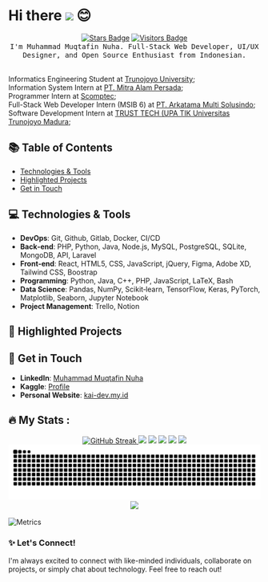 # Hi there <img src="https://media.giphy.com/media/hvRJCLFzcasrR4ia7z/giphy.gif" width="30px"> :blush:

<div align="center">
  <a href="https://img.shields.io/github/stars/iamwilldev/iamwilldev" target="_blank"><img src="https://img.shields.io/github/stars/iamwilldev/iamwilldev?style=flat-square"  alt="Stars Badge"/></a>
  <a href="https://github.com/iamwilldev/iamwilldev/stargazers" target="_blank"><img src="https://visitor-badge.laobi.icu/badge?page_id=iamwilldev.iamwilldev&" alt="Visitors Badge"/></a>
  <br/>
  <samp>
        I'm Muhammad Muqtafin Nuha. Full-Stack Web Developer, UI/UX Designer, and Open Source Enthusiast from Indonesian.
  </samp>
  <br/>
  <br/>
</div>
<!-- #### A Full-Stack Web Developer and UI/UX Designer with experience in building and designing fast, responsive and user-friendly websites and web applications. -->

Informatics Engineering Student at [Trunojoyo University](https://www.trunojoyo.ac.id/);<br>
Information System Intern at [PT. Mitra Alam Persada]();<br>
Programmer Intern at [Scomptec](https://www.scomptec.com/);<br>
Full-Stack Web Developer Intern (MSIB 6) at [PT. Arkatama Multi Solusindo](https://arkatama.id/);<br>
Software Development Intern at [TRUST TECH (UPA TIK Universitas Trunojoyo Madura](https://tik.trunojoyo.ac.id/);<br>

## 📚 Table of Contents
- [Technologies & Tools](#-technologies--tools)
- [Highlighted Projects](#-highlighted-projects)
- [Get in Touch](#-get-in-touch)

## 💻 Technologies & Tools
- **DevOps**: Git, Github, Gitlab, Docker, CI/CD
- **Back‐end**: PHP, Python, Java, Node.js, MySQL, PostgreSQL, SQLite, MongoDB, API, Laravel
- **Front‐end**: React, HTML5, CSS, JavaScript, jQuery, Figma, Adobe XD, Tailwind CSS, Boostrap
- **Programming**: Python, Java, C++, PHP, JavaScript, LaTeX, Bash
- **Data Science**: Pandas, NumPy, Scikit‐learn, TensorFlow, Keras, PyTorch, Matplotlib, Seaborn, Jupyter Notebook
- **Project Management**: Trello, Notion

## 🌟 Highlighted Projects
<!-- 1. **[Semester-5](https://github.com/iamwilldev/Semester-5)** - A showcase of academic projects including web applications, mobile apps, and more.
2. **[FaceDetection-PCA-Manhattan](https://github.com/iamwilldev/FaceDetection-PCA-Manhanttan)** - An innovative approach to facial recognition using Principal Component Analysis and Manhattan distance.
3. **[Skill Test MSIB FSWD Arkatama](https://github.com/iamwilldev/skill-test-msib-fswd-arkatama)** - A demonstration of full-stack web development skills through a comprehensive skill test project. -->

## 🤝 Get in Touch
- **LinkedIn**: [Muhammad Muqtafin Nuha](https://www.linkedin.com/in/muhmuqtafinnuha)
- **Kaggle**: [Profile](https://www.kaggle.com/muhmuqtafinnuha)
- **Personal Website**: [kai-dev.my.id](https://kai-dev.my.id)

## 🔥 My Stats :
<div align="center">
  <a href="https://git.io/streak-stats">
    <img height="150" src="https://github-readme-streak-stats.herokuapp.com?user=iamwilldev&theme=dracula&short_numbers=true&mode=weekly&border_radius=5&locale=en" alt="GitHub Streak" />
  </a>
  <img height="150" src="https://github-readme-stats.vercel.app/api/wakatime?username=iamwilldev&langs_count=5&locale=en&theme=dracula&border_radius=5" />
  <img height="150" src="https://github-readme-stats.vercel.app/api?username=iamwilldev&show_icons=true&count_private=true&locale=en&theme=dracula&border_radius=5" />
  <img height="150" src="https://github-readme-stats.vercel.app/api/top-langs/?username=iamwilldev&layout=compact&langs_count=6&locale=en&theme=dracula&border_radius=5" /> 
  <img height="150" src="https://stats.dooboo.io/api/github-stats-advanced?login=iamwilldev" />
  <img src="https://stats.dooboo.io/api/github-stats-advanced?login=iamwilldev](https://metrics.lecoq.io/iamwilldev?template=classic&achievements=1&followup=1&calendar=1&traffic=1&base=header%2C%20activity%2C%20community%2C%20repositories%2C%20metadata&base.indepth=false&base.hireable=false&base.skip=false&followup=false&followup.sections=repositories&followup.indepth=false&followup.archived=true&calendar=false&calendar.limit=1&achievements=false&achievements.threshold=C&achievements.secrets=true&achievements.display=detailed&achievements.limit=0&traffic=false&config.timezone=Asia%2FJakarta&config.display=large" />
  <img src="https://raw.githubusercontent.com/iamwilldev/iamwilldev/output/snake.svg" alt="Snake animation" />
  <img src="https://repobeats.axiom.co/api/embed/609fd36b985a2dd7d93d09245d64442caa25a182.svg"/>
</div>

![Metrics](https://metrics.lecoq.io/iamwilldev?template=classic&achievements=1&followup=1&calendar=1&traffic=1&base=header%2C%20activity%2C%20community%2C%20repositories%2C%20metadata&base.indepth=false&base.hireable=false&base.skip=false&followup=false&followup.sections=repositories&followup.indepth=false&followup.archived=true&calendar=false&calendar.limit=1&achievements=false&achievements.threshold=C&achievements.secrets=true&achievements.display=detailed&achievements.limit=0&traffic=false&config.timezone=Asia%2FJakarta&config.display=large)

### ✨ Let's Connect!
I'm always excited to connect with like-minded individuals, collaborate on projects, or simply chat about technology. Feel free to reach out!
